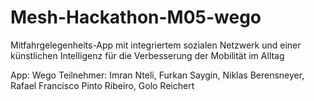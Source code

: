 # Mesh-Hackathon-M05-wego
Mitfahrgelegenheits-App mit integriertem sozialen Netzwerk und einer künstlichen Intelligenz für die Verbesserung der Mobilität im Alltag

App: Wego
Teilnehmer: Imran Nteli, Furkan Saygin, Niklas Berensneyer, Rafael Francisco Pinto Ribeiro, Golo Reichert

